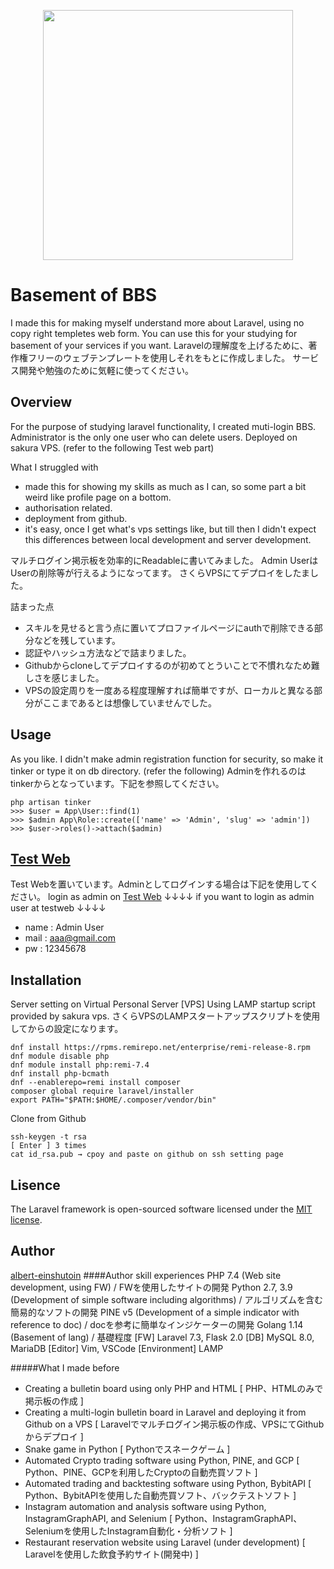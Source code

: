 <p align="center"><a href="https://laravel.com" target="_blank"><img src="https://raw.githubusercontent.com/laravel/art/master/logo-lockup/5%20SVG/2%20CMYK/1%20Full%20Color/laravel-logolockup-cmyk-red.svg" width="400"></a></p>

# Basement of BBS
I made this for making myself understand more about Laravel, using no copy right templetes web form.
You can use this for your studying for basement of your services if you want.
Laravelの理解度を上げるために、著作権フリーのウェブテンプレートを使用しそれをもとに作成しました。
サービス開発や勉強のために気軽に使ってください。

## Overview
For the purpose of studying laravel functionality, I created muti-login BBS.
Administrator is the only one user who can delete users.
Deployed on sakura VPS. (refer to the following Test web part)

What I struggled with
- made this for showing my skills as much as I can, so some part a bit weird like profile page on a bottom.
- authorisation related.
- deployment from github.
- it's easy, once I get what's vps settings like, but till then I didn't expect  this differences between local development and server development.

マルチログイン掲示板を効率的にReadableに書いてみました。
Admin UserはUserの削除等が行えるようになってます。
さくらVPSにてデプロイをしたました。

詰まった点
- スキルを見せると言う点に置いてプロファイルページにauthで削除できる部分などを残しています。
- 認証やハッシュ方法などで詰まりました。
- Githubからcloneしてデプロイするのが初めてとういことで不慣れなため難しさを感じました。
- VPSの設定周りを一度ある程度理解すれば簡単ですが、ローカルと異なる部分がここまであるとは想像していませんでした。

## Usage
As you like.
I didn't make admin registration function for security, so make it tinker or type it on db directory. (refer the following)
Adminを作れるのはtinkerからとなっています。下記を参照してください。
```
php artisan tinker
>>> $user = App\User::find(1)
>>> $admin App\Role::create(['name' => 'Admin', 'slug' => 'admin'])
>>> $user->roles()->attach($admin)
```

## [Test Web](http://133.125.57.31/laravel_pf/)
Test Webを置いています。Adminとしてログインする場合は下記を使用してください。
login as admin on [Test Web](http://133.125.57.31/laravel_pf/)
↓↓↓↓ if you want to login as admin user at testweb ↓↓↓↓
- name : Admin User
- mail : aaa@gmail.com
- pw : 12345678

## Installation
Server setting on Virtual Personal Server [VPS]
Using LAMP startup script provided by sakura vps.
さくらVPSのLAMPスタートアップスクリプトを使用してからの設定になります。
```
dnf install https://rpms.remirepo.net/enterprise/remi-release-8.rpm
dnf module disable php
dnf module install php:remi-7.4
dnf install php-bcmath
dnf --enablerepo=remi install composer
composer global require laravel/installer
export PATH="$PATH:$HOME/.composer/vendor/bin"
```
Clone from Github
```
ssh-keygen -t rsa
[ Enter ] 3 times
cat id_rsa.pub → cpoy and paste on github on ssh setting page
```

## Lisence
The Laravel framework is open-sourced software licensed under the [MIT license](https://opensource.org/licenses/MIT).

## Author
[albert-einshutoin](https://github.com/albert-einshutoin)
####Author skill experiences
PHP 7.4 (Web site development, using FW) / FWを使用したサイトの開発
Python 2.7, 3.9 (Development of simple software including algorithms) / アルゴリズムを含む簡易的なソフトの開発
PINE v5 (Development of a simple indicator with reference to doc) / docを参考に簡単なインジケーターの開発
Golang 1.14 (Basement of lang) / 基礎程度
[FW] Laravel 7.3, Flask 2.0
[DB] MySQL 8.0, MariaDB
[Editor] Vim, VSCode
[Environment] LAMP

#####What I made before
- Creating a bulletin board using only PHP and HTML
[ PHP、HTMLのみで掲示板の作成 ]
- Creating a multi-login bulletin board in Laravel and deploying it from Github on a VPS
[ Laravelでマルチログイン掲示板の作成、VPSにてGithubからデプロイ ]
- Snake game in Python
[ Pythonでスネークゲーム ]
- Automated Crypto trading software using Python, PINE, and GCP
[ Python、PINE、GCPを利用したCryptoの自動売買ソフト ]
- Automated trading and backtesting software using Python, BybitAPI
[ Python、BybitAPIを使用した自動売買ソフト、バックテストソフト ]
- Instagram automation and analysis software using Python, InstagramGraphAPI, and Selenium
[ Python、InstagramGraphAPI、Seleniumを使用したInstagram自動化・分析ソフト ]
- Restaurant reservation website using Laravel (under development)
[ Laravelを使用した飲食予約サイト(開発中) ]

